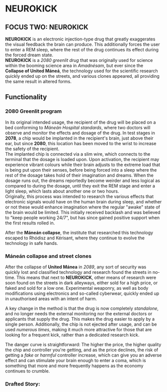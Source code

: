 # NEUROKICK
## FOCUS TWO: NEUROKICK
**NEUROKICK** is an electronic injection-type drug that greatly exaggerates the visual feedback the brain can produce. This additionally forces the user to enter a REM sleep, where the rest of the drug continues its effect during the forced dream state. \
**NEUROKICK** is a *2080 greenlit drug* that was originally used for science within the booming science area in *Amadnésam*, but ever since the **Collapse of United Máneá**, the technology used for the scientific research quickly ended up on the streets, and various clones appeared, all providing the same result in altered forms. 

## Functionality
### 2080 Greenlit program
In its original intended usage, the recipient of the drug will be placed on a bed conforming to *Máneán Hospital standards*, where two doctors will observe and monitor the effects and dosage of the drug. In test stages in **2078**, a chip would be implanted in the recipient's brain, just above their ear, but since **2080**, this location has been moved to the wrist to increase the safety of the recipient. \
The implanted chip is connected via a slim wire, which connects to the terminal that the dosage is loaded upon. Upon activation, the recipient may experience vibrant colours while their brain adjusts to the extreme load that is being put upon their senses, before being forced into a sleep where the rest of the dosage takes hold of their imagination and dreams. When the dosage runs out, the dreams reportedly become weirder and less logical as compared to during the dosage, until they exit the REM stage and enter a light sleep, which lasts about another one or two hours. \
Originally, this process was intended to research the various effects that electronic signals would have on the human brain during sleep, and whether or not these would enhance imagination where the regular "awake" state of the brain would be limited. This initially received backlash and was believed to "keep people working 24/7", but has since gained positive support when the first results rolled in. 

After the **Máneán collapse**, the institute that researched this technology escaped to Rhódisz and Kérisant, where they continue to evolve the technology in safe hands.

### Máneán collapse and street clones
After the collapse of **United Mánea** in *2089*, any sort of security was quickly lost and classified technology and research found the streets in no-time. This means that next to **NEUROKICK**, other means of research were soon found on the streets in dark alleyways, either sold for a high price, or faked and sold for a low one. Experimental weaponry, as well as body modifications using electronics and so-called cyberwear, quickly ended up in unauthorised areas with an intent of harm. 

A key change in the method is that the drug is now completely *standalone*, and no longer needs the external monitoring nor the external doctors or applicants that supply the drug. This makes the drug easier to apply by a single person. Additionally, the chip is not ejected after usage, and can be used *numerous times*, making it much more attractive for those that are looking for a frequent kick, rather than a dedicated research kick. 

The danger curve is straightforward: The higher the price, the higher quality the chip and controller you're getting, and as the price declines, the risk of getting a *fake* or *harmful* controller increase, which can give you an adverse effect and can stimulate your brain enough to enter a coma, which is something that more and more frequently happens as the economy continues to crumble. 

### Drafted Story: 